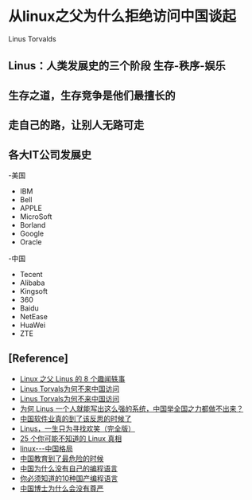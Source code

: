 # 从linux之父为什么拒绝访问中国谈起
Linus Torvalds
## Linus：人类发展史的三个阶段 生存-秩序-娱乐

## 生存之道，生存竞争是他们最擅长的

## 走自己的路，让别人无路可走

## 各大IT公司发展史
-美国
  - IBM
  - Bell
  - APPLE
  - MicroSoft
  - Borland
  - Google
  - Oracle

-中国
  - Tecent
  - Alibaba
  - Kingsoft
  - 360
  - Baidu
  - NetEase
  - HuaWei
  - ZTE



## [Reference]
- [Linux 之父 Linus 的 8 个趣闻轶事](https://www.oschina.net/news/70556/8-interesting-things-about-linus)
- [Linus Torvals为何不来中国访问](https://www.linuxidc.com/Linux/2014-03/97859.htm)
- [Linus Torvals为何不来中国访问](https://blog.csdn.net/yuanmeng001/article/details/20757963)
- [为何 Linus 一个人就能写出这么强的系统，中国举全国之力都做不出来？](https://www.zhihu.com/question/63187737/answer/206930806)
- [中国软件业真的到了该反思的时候了](https://blog.csdn.net/mooodo/article/details/23096701)
- [Linus，一生只为寻找欢笑（完全版）](https://blog.csdn.net/codeflying/article/details/51278896)
- [25 个你可能不知道的 Linux 真相](https://blog.csdn.net/gaoweizang/article/details/52412605)
- [linux---中国格局](https://blog.csdn.net/collide/article/details/264285)
- [中国教育到了最危险的时候](https://blog.csdn.net/joye12345/article/details/44625893)
- [中国为什么没有自己的编程语言](https://blog.csdn.net/u012092924/article/details/78662960)
- [你必须知道的10种国产编程语言](https://blog.csdn.net/phphot/article/details/1862735)
- [中国博士为什么会没有尊严](https://blog.csdn.net/hlx371240/article/details/46129771)
